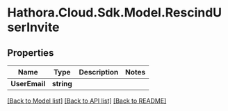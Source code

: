 # Hathora.Cloud.Sdk.Model.RescindUserInvite

## Properties

Name | Type | Description | Notes
------------ | ------------- | ------------- | -------------
**UserEmail** | **string** |  | 

[[Back to Model list]](../README.md#documentation-for-models) [[Back to API list]](../README.md#documentation-for-api-endpoints) [[Back to README]](../README.md)

